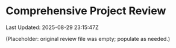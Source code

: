 # Comprehensive Project Review
Last Updated: 2025-08-29 23:15:47Z

(Placeholder: original review file was empty; populate as needed.)


